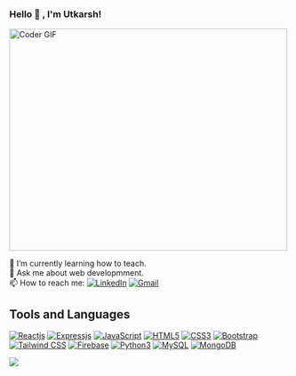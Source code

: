 ### Hello :handshake: , I'm Utkarsh!

<img src="https://media.giphy.com/media/SWoSkN6DxTszqIKEqv/giphy.gif" alt="Coder GIF" width="500" height="400">

🌱 I’m currently learning how to teach. <br>
💬 Ask me about web developmment.<br>
📫 How to reach me: [![LinkedIn](https://img.shields.io/badge/-LinkedIn-blue?style=social&logo=linkedin&link=https://www.linkedin.com/in/sandeep-kumar-singh-449910178/)](https://www.linkedin.com/in/utkarsh2504/)
[![Gmail](https://img.shields.io/badge/-Gmail-red?style=social&logo=gmail&link=mailto:utkarsh19213@iiitd.ac.in)](mailto:utkarsh19213@iiitd.ac.in)
<br>

## Tools and Languages
[![Reactjs](https://img.shields.io/badge/-ReactJS-black?style=social&logo=react&link=https://github.com/utkarsh-dubey)](https://github.com/utkarsh-dubey)
[![Expressjs](https://img.shields.io/badge/-Express.js-violet?style=social&logo=express&link=https://github.com/utkarsh-dubey)](https://github.com/utkarsh-dubey)
[![JavaScript](https://img.shields.io/badge/-JavaScript-green?style=social&logo=javascript&link=https://github.com/utkarsh-dubey)](https://github.com/utkarsh-dubey)
[![HTML5](https://img.shields.io/badge/-HTML5-E34F26?style=social&logo=html5&link=https://github.com/utkarsh-dubey)](https://github.com/utkarsh-dubey)
[![CSS3](https://img.shields.io/badge/-CSS3-1572B6?style=social&logo=css3&link=https://github.com/utkarsh-dubey)](https://github.com/utkarsh-dubey)
[![Bootstrap](https://img.shields.io/badge/-Bootstrap-563D7C?style=social&logo=bootstrap&link=https://github.com/utkarsh-dubey)](https://github.com/utkarsh-dubey)
[![Tailwind CSS](https://img.shields.io/badge/-Tailwind%20CSS-violet?style=social&logo=tailwindcss&link=https://github.com/utkarsh-dubey)](https://github.com/utkarsh-dubey)
[![Firebase](https://img.shields.io/badge/-Firebase-blue?style=social&logo=firebase&link=https://github.com/utkarsh-dubey)](https://github.com/utkarsh-dubey)
[![Python3](https://img.shields.io/badge/-Python3-green?style=social&logo=python&link=https://github.com/utkarsh-dubey)](https://github.com/utkarsh-dubey)
[![MySQL](https://img.shields.io/badge/-MySQL-violet?style=social&logo=mysql&link=https://github.com/utkarsh-dubey)](https://github.com/utkarsh-dubey)
[![MongoDB](https://img.shields.io/badge/-MongoDB-violet?style=social&logo=mongodb&link=https://github.com/utkarsh-dubey)](https://github.com/utkarsh-dubey)

<!-- <img src="https://github-readme-stats.vercel.app/api/top-langs/?username=utkarsh-dubey&show_icons=true&theme=radical&layout=compact&count_private=true&langs_count=6"> -->
<img src="https://github-readme-stats.vercel.app/api?username=utkarsh-dubey&show_icons=true&cache_seconds=86400&theme=nightowl"><br>


